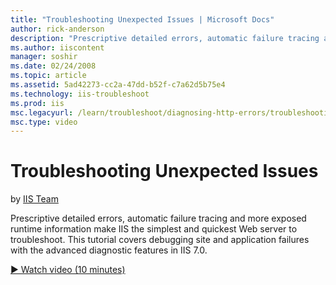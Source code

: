 ```yaml
---
title: "Troubleshooting Unexpected Issues | Microsoft Docs"
author: rick-anderson
description: "Prescriptive detailed errors, automatic failure tracing and more exposed runtime information make IIS the simplest and quickest Web server to troubleshoot. T..."
ms.author: iiscontent
manager: soshir
ms.date: 02/24/2008
ms.topic: article
ms.assetid: 5ad42273-cc2a-47dd-b52f-c7a62d5b75e4
ms.technology: iis-troubleshoot
ms.prod: iis
msc.legacyurl: /learn/troubleshoot/diagnosing-http-errors/troubleshooting-unexpected-issues
msc.type: video
---
```

Troubleshooting Unexpected Issues
====================
by [IIS Team](https://twitter.com/inetsrv)

Prescriptive detailed errors, automatic failure tracing and more exposed runtime information make IIS the simplest and quickest Web server to troubleshoot. This tutorial covers debugging site and application failures with the advanced diagnostic features in IIS 7.0.

[&#9654; Watch video (10 minutes)](https://channel9.msdn.com/Blogs/IIS-NET-Site-Videos/troubleshooting-unexpected-issues)